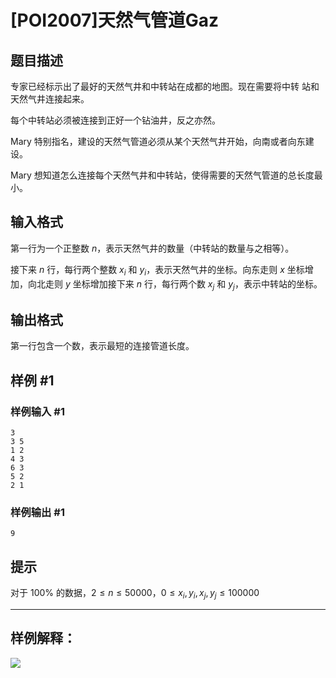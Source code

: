 # [POI2007]天然气管道Gaz

## 题目描述

专家已经标示出了最好的天然气井和中转站在成都的地图。现在需要将中转
站和天然气井连接起来。

每个中转站必须被连接到正好一个钻油井，反之亦然。 

Mary 特别指名，建设的天然气管道必须从某个天然气井开始，向南或者向东建设。

Mary 想知道怎么连接每个天然气井和中转站，使得需要的天然气管道的总长度最小。

## 输入格式

第一行为一个正整数 $n$，表示天然气井的数量（中转站的数量与之相等）。

接下来 $n$ 行，每行两个整数 $x_i$ 和 $y_i$，表示天然气井的坐标。向东走则 $x$ 坐标增加，向北走则 $y$ 坐标增加接下来 $n$ 行，每行两个数 $x_j$ 和 $y_j$，表示中转站的坐标。

## 输出格式

第一行包含一个数，表示最短的连接管道长度。

## 样例 #1

### 样例输入 #1
```
3
3 5
1 2
4 3
6 3
5 2
2 1
```

### 样例输出 #1

```
9
```

## 提示

对于 $100\%$ 的数据，$2\le n\le50000$，$0\le x_i,y_i,x_j,y_j\le100000$

------

## 样例解释：
![](https://cdn.luogu.com.cn/upload/image_hosting/rwhyfbkm.png)
